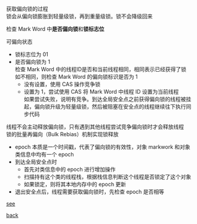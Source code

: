 获取偏向锁的过程  
锁会从偏向锁膨胀到轻量级锁，再到重量级锁。锁不会降级回来  

检查 Mark Word 中**是否偏向锁**和**锁标志位**  

可偏向状态  
- 锁标志位为 01  
- 是否偏向锁为 1   
检查 Mark Word 中的线程ID是否和当前线程相同，相同表示已经获得了锁  
如不相同，则检查 Mark Word 的偏向锁标识是否为 1  
    - 没有设置，使用 CAS 操作竞争锁  
    - 设置为 1，尝试使用 CAS 将 Mark Word 中线程 ID 设置为当前线程  
    如果尝试失败，说明有竞争。到达全局安全点之前获得偏向锁的线程被挂起，偏向锁升级为轻量级锁，然后被阻塞在安全点的线程继续往下执行同步代码  

线程不会主动释放偏向锁，只有遇到其他线程尝试竞争偏向锁时才会释放线程  
锁的批量再偏向（Bulk Rebias）机制实现锁释放  
- epoch 本质是一个时间戳，代表了偏向锁的有效性，对象 markwork 和对象类信息中均有一个 epoch  
- 到达全局安全点时
    - 首先对类信息中的 epoch 进行增加操作
    - 扫描持有这个类的线程栈，根据栈信息判断这个线程是否锁定了这个对象
    - 如果锁定，则将其本地内存中的 epoch 更新  
- 退出安全点后，线程需要获取偏向锁时，先检查 epoch 是否相等

[see](https://www.itqiankun.com/article/bias-lightweight-synchronized-lock)


[back](../3.md)  